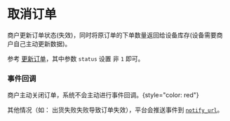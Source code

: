 # 取消订单

商户更新订单状态(失效)，同时将原订单的下单数量返回给设备库存(设备需要商户自己主动更新数据)。

参考 [更新订单](order_update.md)，其中参数 `status` 设置 非 `1` 即可。


### 事件回调

商户主动关闭订单，系统不会主动进行事件回调。{style="color: red"}

其他情况（如： 出货失败失败导致订单失效），平台会推送事件到 [`notify_url`](delivery_callback.md)。
